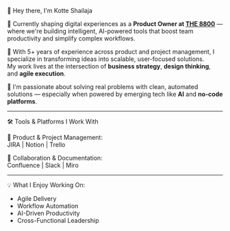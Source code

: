  👋 Hey there, I'm Kotte Shailaja

🚀 Currently shaping digital experiences as a **Product Owner at [THE 8800](https://the8800.com/)** — where we're building intelligent, AI-powered tools that boost team productivity and simplify complex workflows.

💼 With 5+ years of experience across product and project management, I specialize in transforming ideas into scalable, user-focused solutions.  
My work lives at the intersection of **business strategy**, **design thinking**, and **agile execution**.

🧠 I'm passionate about solving real problems with clean, automated solutions — especially when powered by emerging tech like **AI** and **no-code platforms**.

---

 🛠️ Tools & Platforms I Work With

📌 Product & Project Management:  
JIRA | Notion | Trello

🧾 Collaboration & Documentation:  
Confluence | Slack | Miro

---

 💡 What I Enjoy Working On:
- Agile Delivery  
- Workflow Automation  
- AI-Driven Productivity  
- Cross-Functional Leadership


